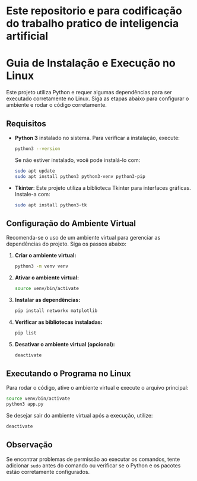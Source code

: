 # Este repositorio e para codificação do trabalho pratico de inteligencia artificial

# Guia de Instalação e Execução no Linux

Este projeto utiliza Python e requer algumas dependências para ser executado corretamente no Linux. Siga as etapas abaixo para configurar o ambiente e rodar o código corretamente.

## Requisitos
- **Python 3** instalado no sistema. Para verificar a instalação, execute:
  ```sh
  python3 --version
  ```
  Se não estiver instalado, você pode instalá-lo com:
  ```sh
  sudo apt update
  sudo apt install python3 python3-venv python3-pip
  ```

- **Tkinter**: Este projeto utiliza a biblioteca Tkinter para interfaces gráficas. Instale-a com:
  ```sh
  sudo apt install python3-tk
  ```

## Configuração do Ambiente Virtual
Recomenda-se o uso de um ambiente virtual para gerenciar as dependências do projeto. Siga os passos abaixo:

1. **Criar o ambiente virtual:**
   ```sh
   python3 -m venv venv
   ```

2. **Ativar o ambiente virtual:**
   ```sh
   source venv/bin/activate
   ```

3. **Instalar as dependências:**
   ```sh
   pip install networkx matplotlib
   ```

4. **Verificar as bibliotecas instaladas:**
   ```sh
   pip list
   ```

5. **Desativar o ambiente virtual (opcional):**
   ```sh
   deactivate
   ```

## Executando o Programa no Linux
Para rodar o código, ative o ambiente virtual e execute o arquivo principal:
```sh
source venv/bin/activate
python3 app.py
```
Se desejar sair do ambiente virtual após a execução, utilize:
```sh
deactivate
```

## Observação
Se encontrar problemas de permissão ao executar os comandos, tente adicionar `sudo` antes do comando ou verificar se o Python e os pacotes estão corretamente configurados.

